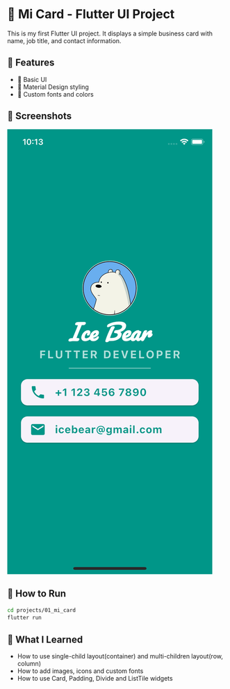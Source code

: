 # 🎨 Mi Card - Flutter UI Project

This is my first Flutter UI project. It displays a simple business card with name, job title, and contact information.

## 🎯 Features

- 📱 Basic UI
- 🎨 Material Design styling
- 🌙 Custom fonts and colors

## 📸 Screenshots

![Mi Card Home](projects/01_mi_card/screenshots/mi_card.png)

## 🚀 How to Run

```bash
cd projects/01_mi_card
flutter run
```

## 📖 What I Learned

- How to use single-child layout(container) and multi-children layout(row, column)
- How to add images, icons and custom fonts
- How to use Card, Padding, Divide and ListTile widgets
